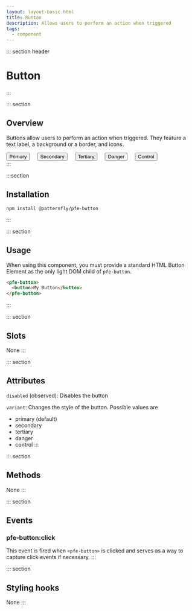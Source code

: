 ```yaml
---
layout: layout-basic.html
title: Button
description: Allows users to perform an action when triggered
tags:
  - component
---
```

<script type="module" src="/node_modules/@patternfly/pfe-button/dist/pfe-button.min.js"></script>

<style>
.overview-buttons pfe-button {
  margin-right: 16px;
  margin-bottom: 16px;
}
</style>

::: section header
# Button
:::

::: section
## Overview 
Buttons allow users to perform an action when triggered. They feature a text label, a background or a border, and icons.

<div class="overview-buttons">
  <pfe-button>
    <button>Primary</button>
  </pfe-button>
  <pfe-button variant="secondary">
    <button>Secondary</button>
  </pfe-button>
  <pfe-button variant="tertiary">
    <button>Tertiary</button>
  </pfe-button>
  <pfe-button variant="danger">
    <button>Danger</button>
  </pfe-button>
  <pfe-button variant="control">
    <button>Control</button>
  </pfe-button>
</div>
:::

:::section
## Installation
```shell
npm install @patternfly/pfe-button
```
:::

::: section
## Usage
When using this component, you must provide a standard HTML Button Element as the only light DOM child of `pfe-button`.
```html
<pfe-button>
  <button>My Button</button>
</pfe-button>
```
:::

::: section
## Slots
None
:::

::: section
## Attributes
`disabled` (observed): Disables the button

`variant`: Changes the style of the button. Possible values are
- primary (default)
- secondary
- tertiary
- danger
- control
:::

::: section
## Methods
None
:::

::: section
## Events
### pfe-button:click
This event is fired when `<pfe-button>` is clicked and serves as a way to
capture click events if necessary.
:::

::: section
## Styling hooks
None
:::